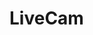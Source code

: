 # LiveCam

<p class="livecam">

<script type="text/javascript">

jQuery.ajax({

  url: 'http://cam.hackerspace.sg/lastfetched.txt'

  , success: function(data){

    jQuery('.livecam').append(jQuery('<img/>').attr({

      src: 'http://cam.hackerspace.sg/' + data

      , title: new Date(parseInt(data.match(/[0-9]+/g)[0])*1000)

    }).width(390).height(285));

  }

});

</script>

</p>


